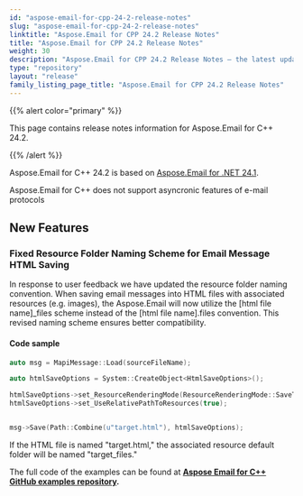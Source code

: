 ```yaml
---
id: "aspose-email-for-cpp-24-2-release-notes"
slug: "aspose-email-for-cpp-24-2-release-notes"
linktitle: "Aspose.Email for CPP 24.2 Release Notes"
title: "Aspose.Email for CPP 24.2 Release Notes"
weight: 30
description: "Aspose.Email for CPP 24.2 Release Notes – the latest updates and fixes."
type: "repository"
layout: "release"
family_listing_page_title: "Aspose.Email for CPP 24.2 Release Notes"
---
```


{{% alert color="primary" %}}

This page contains release notes information for Aspose.Email for C++ 24.2.

{{% /alert %}}

Aspose.Email for C++ 24.2 is based on [Aspose.Email for .NET 24.1](/email/net/release-notes/2024/aspose-email-for-net-24-1-release-notes/).

Aspose.Email for C++ does not support asyncronic features of e-mail protocols


## **New Features**

### **Fixed Resource Folder Naming Scheme for Email Message HTML Saving**

In response to user feedback we have updated the resource folder naming convention. When saving email messages into HTML files with associated resources (e.g. images), the Aspose.Email will now utilize the [html file name]_files scheme instead of the [html file name].files convention. 
This revised naming scheme ensures better compatibility.

#### **Code sample**

```cpp
auto msg = MapiMessage::Load(sourceFileName);

auto htmlSaveOptions = System::CreateObject<HtmlSaveOptions>();

htmlSaveOptions->set_ResourceRenderingMode(ResourceRenderingMode::SaveToFile);
htmlSaveOptions->set_UseRelativePathToResources(true);


msg->Save(Path::Combine(u"target.html"), htmlSaveOptions);
```
If the HTML file is named "target.html," the associated resource default folder will be named "target_files."


The full code of the examples can be found at **[Aspose Email for C++ GitHub examples repository](https://github.com/aspose-email/Aspose.Email-for-C).**
